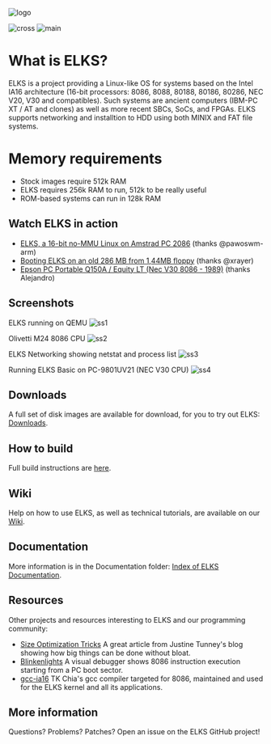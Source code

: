 ![logo](https://github.com/jbruchon/elks/blob/master/Documentation/img/ELKS-Logo.png)


![cross](https://github.com/jbruchon/elks/workflows/cross/badge.svg)
![main](https://github.com/jbruchon/elks/workflows/main/badge.svg)


# What is ELKS?

ELKS is a project providing a Linux-like OS for systems based on the Intel
IA16 architecture (16-bit processors: 8086, 8088, 80188, 80186, 80286,
NEC V20, V30 and compatibles). Such systems are ancient computers (IBM-PC
XT / AT and clones) as well as more recent SBCs, SoCs, and FPGAs. ELKS supports networking and installtion to HDD using both MINIX and FAT file systems.

# Memory requirements

* Stock images require 512k RAM
* ELKS requires 256k RAM to run, 512k to be really useful
* ROM-based systems can run in 128k RAM
  
## Watch ELKS in action

- [ELKS, a 16-bit no-MMU Linux on Amstrad PC 2086](https://www.youtube.com/watch?v=eooviN1SdQ8) (thanks @pawoswm-arm)
- [Booting ELKS on an old 286 MB from 1,44MB floppy](https://www.youtube.com/watch?v=6rwlqmdebxk) (thanks @xrayer)
- [Epson PC Portable Q150A / Equity LT (Nec V30 8086 - 1989)](https://youtu.be/ZDffBj6zY-w?t=687) (thanks Alejandro)

## Screenshots

ELKS running on QEMU
![ss1](https://github.com/jbruchon/elks/blob/master/Screenshots/ELKS_0.5.0.png)

Olivetti M24 8086 CPU
![ss2](https://github.com/jbruchon/elks/blob/master/Screenshots/Olivetti_M24_8086_CPU.png)

ELKS Networking showing netstat and process list
![ss3](https://github.com/jbruchon/elks/blob/master/Screenshots/ELKS_Networking.png)

Running ELKS Basic on PC-9801UV21 (NEC V30 CPU)
![ss4](https://github.com/jbruchon/elks/blob/master/Screenshots/PC-9801UV21_V30_CPU.png)

## Downloads

A full set of disk images are available for download, for you to try out ELKS: [Downloads](https://github.com/jbruchon/elks/releases).

## How to build

Full build instructions are [here](https://github.com/jbruchon/elks/blob/master/BUILD.md).

## Wiki

Help on how to use ELKS, as well as technical tutorials, are available on our [Wiki](https://github.com/jbruchon/elks/wiki).

## Documentation

More information is in the Documentation folder: [Index of ELKS Documentation](https://htmlpreview.github.io/?https://github.com/jbruchon/elks/blob/master/Documentation/index.html).

## Resources

Other projects and resources interesting to ELKS and our programming community:

- [Size Optimization Tricks](https://justine.lol/sizetricks/) A great article from Justine Tunney's blog showing how big things can be done without bloat.
- [Blinkenlights](https://justine.lol/blinkenlights/) A visual debugger shows 8086 instruction execution starting from a PC boot sector.
- [gcc-ia16](https://github.com/tkchia/gcc-ia16) TK Chia's gcc compiler targeted for 8086, maintained and used for the ELKS kernel and all its applications.

## More information

Questions? Problems? Patches? Open an issue on the ELKS GitHub project!
